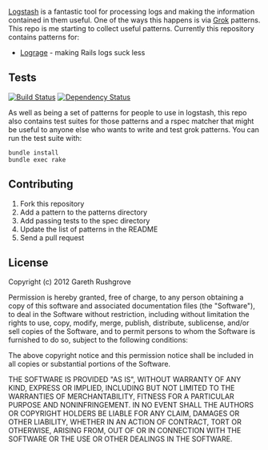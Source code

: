 [Logstash](http://logstash.net/) is a fantastic tool for processing logs
and making the information contained in them useful. One of the ways
this happens is via
[Grok](http://code.google.com/p/semicomplete/wiki/Grok) patterns. This
repo is me starting to collect useful patterns. Currently this
repository contains patterns for:

* [Lograge](https://github.com/roidrage/lograge) - making Rails logs suck less

## Tests

[![Build
Status](https://secure.travis-ci.org/garethr/logstash-patterns.png)](http://travis-ci.org/garethr/logstash-patterns)
[![Dependency
Status](https://gemnasium.com/garethr/logstash-patterns.png)](http://gemnasium.com/garethr/logstash-patterns)

As well as being a set of patterns for people to use in logstash, this
repo also contains test suites for those patterns and a rspec matcher
that might be useful to anyone else who wants to write and test grok
patterns. You can run the test suite with:

    bundle install
    bundle exec rake

## Contributing

1. Fork this repository
2. Add a pattern to the patterns directory
3. Add passing tests to the spec directory
4. Update the list of patterns in the README
5. Send a pull request

## License

Copyright (c) 2012 Gareth Rushgrove

Permission is hereby granted, free of charge, to any person obtaining a
copy of this software and associated documentation files (the
"Software"), to deal in the Software without restriction, including
without limitation the rights to use, copy, modify, merge, publish,
distribute, sublicense, and/or sell copies of the Software, and to
permit persons to whom the Software is furnished to do so, subject to
the following conditions:

The above copyright notice and this permission notice shall be included
in all copies or substantial portions of the Software.

THE SOFTWARE IS PROVIDED "AS IS", WITHOUT WARRANTY OF ANY KIND, EXPRESS
OR IMPLIED, INCLUDING BUT NOT LIMITED TO THE WARRANTIES OF
MERCHANTABILITY, FITNESS FOR A PARTICULAR PURPOSE AND NONINFRINGEMENT.
IN NO EVENT SHALL THE AUTHORS OR COPYRIGHT HOLDERS BE LIABLE FOR ANY
CLAIM, DAMAGES OR OTHER LIABILITY, WHETHER IN AN ACTION OF CONTRACT,
TORT OR OTHERWISE, ARISING FROM, OUT OF OR IN CONNECTION WITH THE
SOFTWARE OR THE USE OR OTHER DEALINGS IN THE SOFTWARE. 
